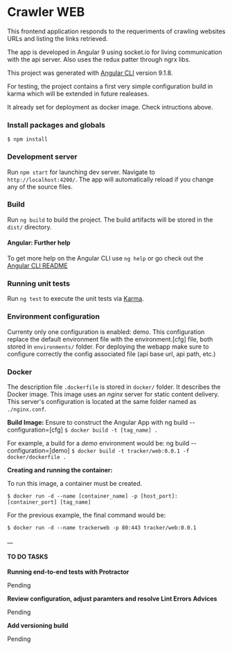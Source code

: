 Crawler WEB
====================

This frontend application responds to the requeriments of crawling websites URLs and listing the links retrieved.

The app is developed in Angular 9 using socket.io for living communication with the api server. Also uses the redux patter through ngrx libs.

This project was generated with [Angular CLI](https://github.com/angular/angular-cli) version 9.1.8.

For testing, the project contains a first very simple configuration build in karma which will be extended in future realeases.

It already set for deployment as docker image. Check intructions above.

### Install packages and globals

`$ npm install`

### Development server

Run `npm start` for launching dev server. Navigate to `http://localhost:4200/`. The app will automatically reload if you change any of the source files.

### Build

Run `ng build` to build the project. The build artifacts will be stored in the `dist/` directory. 

#### Angular: Further help

To get more help on the Angular CLI use `ng help` or go check out the [Angular CLI README](https://github.com/angular/angular-cli/blob/master/README.md)

### Running unit tests

Run `ng test` to execute the unit tests via [Karma](https://karma-runner.github.io).

### Environment configuration

Currenty only one configuration is enabled: demo. This configuration replace the default environment file with the environment.[cfg] file, both stored in `environments/` folder.
For deploying the webapp make sure to configure correctly the config associated file (api base url, api path, etc.)

### Docker

The description file `.dockerfile` is stored in `docker/` folder. It describes the Docker image. This image uses an
_nginx_ server for static content delivery. This server's configuration is located at the same folder named as `./nginx.conf`.

**Build Image:**
Ensure to construct the Angular App with ng build --configuration=[cfg]
`$ docker build -t [tag_name] .`

For example, a build for a *demo* environment would be:
ng build --configuration=[demo]
`$ docker build -t tracker/web:0.0.1 -f docker/dockerfile .`

**Creating and running the container:**

To run this image, a container must be created.

`$ docker run -d --name [container_name] -p [host_port]:[container_port] [tag_name]`

For the previous example, the final command would be:

`$ docker run -d --name trackerweb -p 80:443 tracker/web:0.0.1`

__
  
#### TO DO TASKS

**Running end-to-end tests with Protractor**

Pending

**Review configuration, adjust paramters and resolve Lint Errors Advices**

Pending

**Add versioning build**

Pending


